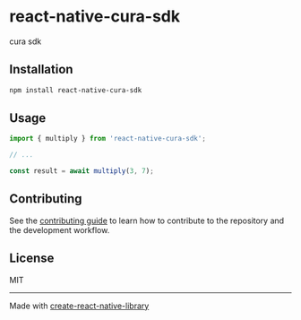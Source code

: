 # react-native-cura-sdk

cura sdk

## Installation

```sh
npm install react-native-cura-sdk
```

## Usage


```js
import { multiply } from 'react-native-cura-sdk';

// ...

const result = await multiply(3, 7);
```


## Contributing

See the [contributing guide](CONTRIBUTING.md) to learn how to contribute to the repository and the development workflow.

## License

MIT

---

Made with [create-react-native-library](https://github.com/callstack/react-native-builder-bob)
